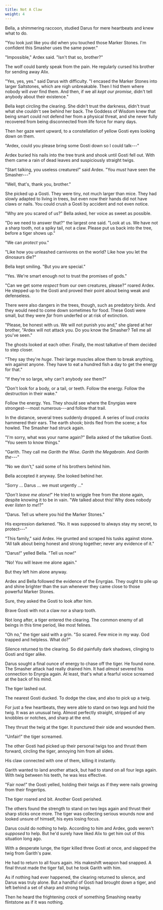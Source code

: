 ```yaml
---
title: Not A Claw
weight: 4
---
```

Bella, a shimmering raccoon, studied Darus for mere heartbeats and knew what to do.

"You look just like you did when you touched those Marker Stones. I'm confident this Smasher uses the same power."

"Impossible," Ardex said. "Isn't that so, brother?"

The wolf could barely speak from the pain. He regularly cursed his brother for sending away Alix. 

"Yes, yes, yes." said Darus with difficulty. "I encased the Marker Stones into larger Saltstones, which are nigh unbreakable. Then I hid them where nobody will _ever_ find them. And then, if we all _kept our promise_, didn't tell anybody about their existence."

Bella kept circling the clearing. She didn't trust the darkness, didn't trust what she couldn't see behind her back. The Goddess of Wisdom knew that being smart could not defend her from a physical threat, and she never fully recovered from being disconnected from life force for many days.

Then her gaze went upward, to a constellation of yellow Gosti eyes looking down on them.

"Ardex, could you please bring some Gosti down so I could talk---"

Ardex buried his nails into the tree trunk and shook until Gosti fell out. With them came a rain of dead leaves and suspiciously straight twigs. 

"Start talking, you useless creatures!" said Ardex. "You _must_ have seen the Smasher---"

"Well, that's, thank you, brother."

She picked up a Gosti. They were tiny, not much larger than mice. They had slowly adapted to living in trees, but even now their hands did not have claws or nails. You could crush a Gosti by accident and not even notice. 

"Why are you scared of us?" Bella asked, her voice as sweet as possible.

"Do we need to answer that?" the largest one said. "Look at us. We have not a sharp tooth, not a spiky tail, not a claw. Please put us back into the tree, before a tiger shows up."

"We can _protect_ you."

"Like how you unleashed carnivores on the world? Like how you let the dinosaurs die?"

Bella kept smiling. "But you are special."

"Yes. We're smart enough not to trust the promises of gods."

"Can we get some _respect_ from our own creatures, please?" roared Ardex. He stepped up to the Gosti and proved their point about being weak and defenseless.

There were also dangers in the trees, though, such as predatory birds. And they would need to come down sometimes for food. These Gosti were small, but they were _far_ from underfed or at risk of extinction.

"Please, be honest with us. We will not punish you and," she glared at her brother, "Ardex will not attack you. Do you know the Smasher? Tell me all you've seen."

The ghosts looked at each other. Finally, the most talkative of them decided to step closer. 

"They say they're _huge_. Their large muscles allow them to break anything, win against anyone. They have to eat a hundred fish a day to get the energy for that."

"If they're so large, why can't anybody _see_ them?"

"Don't look for a body, or a tail, or teeth. Follow the energy. Follow the destruction in their wake."

Follow the energy. Yes. They should see where the Enyrgias were strongest---most numerous---and follow that trail.

In the distance, several trees suddenly dropped. A series of loud _cracks_ hammered their ears. The earth shook; birds fled from the scene; a fox howled. The Smasher had struck again.

"I'm sorry, what was your name again?" Bella asked of the talkative Gosti. "You seem to know things."

"Garith. They call me _Garith the Wise_. _Garith the Megabrain_. And _Garith the_---"

"No we don't," said some of his brothers behind him.

Bella accepted it anyway. She looked behind her. 

"Sorry ... Darus ... we must urgently ..."

"_Don't leave me alone!_" He tried to wriggle free from the stone again, despite knowing it to be in vain. "We talked about this! Why does nobody ever _listen to me_!?"

"Darus. Tell us where you hid the Marker Stones."

His expression darkened. "No. It was supposed to always stay my secret, to protect---"

"This family," said Ardex. He grunted and scraped his tusks against stone. "All talk about being honest and strong together; never any evidence of it."

"Darus!" yelled Bella. "Tell us now!"

"No! You will leave me alone again."

But they left him alone anyway. 

Ardex and Bella followed the evidence of the Enyrgias. They ought to pile up and shine brighter than the sun whenever they came close to those powerful Marker Stones.

Sure, they asked the Gosti to look after him. 

Brave Gosti with not a claw nor a sharp tooth.

Not long after, a tiger entered the clearing. The common enemy of all beings in this time period, like most felines.

"Oh no," the tiger said with a grin. "So scared. Few mice in my way. God trapped and helpless. What do?"

Silence returned to the clearing. So did painfully dark shadows, clinging to Gosti and tiger alike.

Darus sought a final ounce of energy to chase off the tiger. He found none. The Smasher attack had really drained him. It had _almost_ severed his connection to Enyrgia again. At least, that's what a fearful voice screamed at the back of his mind.

The tiger lashed out.

The nearest Gosti ducked. To dodge the claw, and also to pick up a twig.

For just a few heartbeats, they were able to stand on two legs and hold the twig. It was an unusual twig. Almost perfectly straight, stripped of any knobbles or notches, and sharp at the end.

They thrust the twig at the tiger. It punctured their side and wounded them. 

"Unfair!" the tiger screamed.

The other Gosti had picked up their personal twigs too and thrust them forward, circling the tiger, annoying him from all sides.

His claw connected with one of them, killing it instantly. 

Garith wanted to land another attack, but had to stand on all four legs again. With twig between his teeth, he was less effective.

"Fair now!" the Gosti yelled, holding their twigs as if they were nails growing from their fingertips. 

The tiger roared and bit. Another Gosti perished. 

The others found the strength to stand on two legs again and thrust their sharp sticks once more. The tiger was collecting serious wounds now and looked unsure of himself, his eyes losing focus.

Darus could do nothing to help. According to him and Ardex, gods weren't _supposed_ to help. But he'd surely have liked Alix to get him out of this situation long ago.

With a desperate lunge, the tiger killed three Gosti at once, and slapped the twig from Garith's paw.

He had to return to all fours again. His makeshift weapon had snapped. A final thrust made the tiger fall, but he took Garith with him.

As if nothing had ever happened, the clearing returned to silence, and Darus was truly alone. But a handful of Gosti had brought down a tiger, and left behind a set of sharp and strong twigs.

Then he heard the frightening _crack_ of something Smashing nearby flintstone as if it was nothing.
